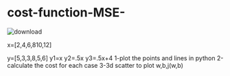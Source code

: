# cost-function-MSE-
![download](https://github.com/Samahussien7/cost-function-MSE-/assets/103051103/b55d850f-8216-47b7-b416-9e3e2f86d515)

x=[2,4,6,810,12]

y=[5,3,3,8,5,6]
y1=x
y2=.5x
y3=.5x+4
1-plot the points and lines in python
2-calculate the cost for each case
3-3d scatter to plot w,b,j(w,b)
